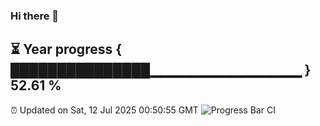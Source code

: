 ### Hi there 👋
⏳ Year progress { ███████████████▁▁▁▁▁▁▁▁▁▁▁▁▁▁▁ } 52.61 %
---
⏰ Updated on Sat, 12 Jul 2025 00:50:55 GMT
![Progress Bar CI](https://github.com/Moyi321/Moyi321/workflows/Progress%20Bar%20CI/badge.svg)
